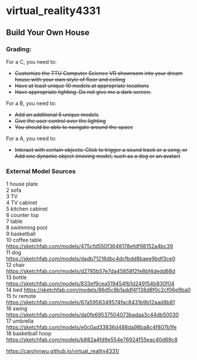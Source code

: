 # virtual_reality4331

## Build Your Own House

### **Grading:**  
For a C, you need to:
* ~~Customize the TTU Computer Science VR showroom into your dream house with your own style of floor and ceiling~~
* ~~Have at least unique 10 models at appropriate locations~~
* ~~Have appropriate lighting. Do not give me a dark screen.~~

For a B, you need to:
* ~~Add an additional 5 unique models~~
* ~~Give the user control over the lighting~~
* ~~You should be able to navigate around the space~~

For a A, you need to:
* ~~Interact with certain objects: Click to trigger a sound track or a song, or
Add one dynamic object (moving model, such as a dog or an avatar)~~


### **External Model Sources**
1 house plate  
2 sofa  
3 TV  
4 TV cabinet  
5 kitchen cabinet  
6 counter top  
7 table  
8 swimming pool  
9 basketball    
10 coffee table  https://sketchfab.com/models/475cfd550f3648178efdf98152a4bc39  
11 dog  https://sketchfab.com/models/dadb71216dbc4dcfbdd8baee9bdf3ce0  
12 chair https://sketchfab.com/models/d2785b57e7da45858f2fe8bf4dedd68d      
13 bottle https://sketchfab.com/models/833ef9cea519454fb1d249154b830f04  
14 bed  https://sketchfab.com/models/86d5c8b1addf4f138d8f0c2cf06e9ba0  
15 tv remote https://sketchfab.com/models/67a5956349574fac8431b9b12aad8b81      
16 swing  https://sketchfab.com/models/da0fe69537504073badaa3c44db50030   
17 umbrella  https://sketchfab.com/models/e0c0ad33836d488da98ba8c4f807b1fe      
18 basketball hoop  https://sketchfab.com/models/b882a4fd9e554e76924f55eac40d69c8 


https://carolynwu.github.io/virtual_reality4331/
